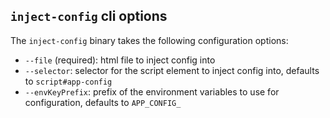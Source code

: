 ## `inject-config` cli options

The `inject-config` binary takes the following configuration options:

* `--file` (required): html file to inject config into
* `--selector`: selector for the script element to inject config into, defaults
  to `script#app-config`
* `--envKeyPrefix`: prefix of the environment variables to use for configuration,
  defaults to `APP_CONFIG_`
